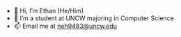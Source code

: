 - 👋 Hi, I’m Ethan (He/Him)
- 🏫 I’m a student at UNCW majoring in Computer Science
- 📫 Email me at neh9483@uncw.edu
